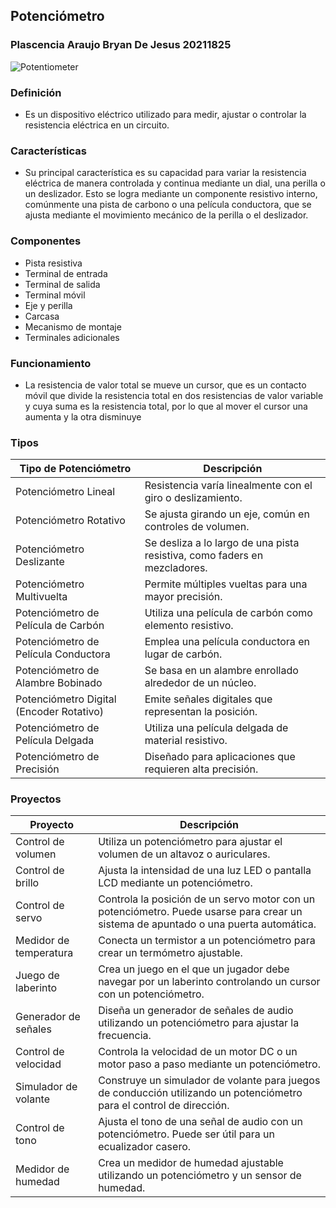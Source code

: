 ## Potenciómetro

### Plascencia Araujo Bryan De Jesus 20211825

![Potentiometer](https://upload.wikimedia.org/wikipedia/commons/0/0a/Electronic-Component-Potentiometer.jpg)

### Definición
- Es un dispositivo eléctrico utilizado para medir, ajustar o controlar la resistencia eléctrica en un circuito.

### Características
- Su principal característica es su capacidad para variar la resistencia eléctrica de manera controlada y continua mediante un dial, una perilla o un deslizador. Esto se logra mediante un componente resistivo interno, comúnmente una pista de carbono o una película conductora, que se ajusta mediante el movimiento mecánico de la perilla o el deslizador.

### Componentes 
- Pista resistiva
- Terminal de entrada
- Terminal de salida
- Terminal móvil
- Eje y perilla
- Carcasa
- Mecanismo de montaje
- Terminales adicionales  

### Funcionamiento
- La resistencia de valor total se mueve un cursor, que es un contacto móvil que divide la resistencia total en dos resistencias de valor variable y cuya suma es la resistencia total, por lo que al mover el cursor una aumenta y la otra disminuye

### Tipos

| Tipo de Potenciómetro      | Descripción                                           |
|----------------------------|-------------------------------------------------------|
| Potenciómetro Lineal       | Resistencia varía linealmente con el giro o deslizamiento. |
| Potenciómetro Rotativo     | Se ajusta girando un eje, común en controles de volumen. |
| Potenciómetro Deslizante   | Se desliza a lo largo de una pista resistiva, como faders en mezcladores. |
| Potenciómetro Multivuelta  | Permite múltiples vueltas para una mayor precisión. |
| Potenciómetro de Película de Carbón | Utiliza una película de carbón como elemento resistivo. |
| Potenciómetro de Película Conductora | Emplea una película conductora en lugar de carbón. |
| Potenciómetro de Alambre Bobinado | Se basa en un alambre enrollado alrededor de un núcleo. |
| Potenciómetro Digital (Encoder Rotativo) | Emite señales digitales que representan la posición. |
| Potenciómetro de Película Delgada | Utiliza una película delgada de material resistivo. |
| Potenciómetro de Precisión  | Diseñado para aplicaciones que requieren alta precisión. |


### Proyectos

| Proyecto              | Descripción                                       |
|-----------------------|---------------------------------------------------|
| Control de volumen    | Utiliza un potenciómetro para ajustar el volumen de un altavoz o auriculares. |
| Control de brillo     | Ajusta la intensidad de una luz LED o pantalla LCD mediante un potenciómetro. |
| Control de servo      | Controla la posición de un servo motor con un potenciómetro. Puede usarse para crear un sistema de apuntado o una puerta automática. |
| Medidor de temperatura| Conecta un termistor a un potenciómetro para crear un termómetro ajustable. |
| Juego de laberinto     | Crea un juego en el que un jugador debe navegar por un laberinto controlando un cursor con un potenciómetro. |
| Generador de señales   | Diseña un generador de señales de audio utilizando un potenciómetro para ajustar la frecuencia. |
| Control de velocidad   | Controla la velocidad de un motor DC o un motor paso a paso mediante un potenciómetro. |
| Simulador de volante   | Construye un simulador de volante para juegos de conducción utilizando un potenciómetro para el control de dirección. |
| Control de tono       | Ajusta el tono de una señal de audio con un potenciómetro. Puede ser útil para un ecualizador casero. |
| Medidor de humedad    | Crea un medidor de humedad ajustable utilizando un potenciómetro y un sensor de humedad. |


<!--
### Hi i'm Bryan Araujo👋

#### :computer: i'm part of [Cross Innovation labs](http://www.cilabs.io) team
- I'm a mid fullstack developer, currently studying a degree in computer systems engineering.
- I have experience in deal with clients and lead a workgroup of many differentes projects
- I help to finish delayed projects with the 100% of satisfaction of the client

### Technologies
![C#](https://img.shields.io/badge/c%23-%23239120.svg?style=for-the-badge&logo=c-sharp&logoColor=white) ![Rails](https://img.shields.io/badge/rails-%23CC0000.svg?style=for-the-badge&logo=ruby-on-rails&logoColor=white) ![PHP](https://img.shields.io/badge/php-%23777BB4.svg?style=for-the-badge&logo=php&logoColor=white) ![HTML5](https://img.shields.io/badge/html5-%23E34F26.svg?style=for-the-badge&logo=html5&logoColor=white) ![CSS3](https://img.shields.io/badge/css3-%231572B6.svg?style=for-the-badge&logo=css3&logoColor=white) ![TailwindCSS](https://img.shields.io/badge/tailwindcss-%2338B2AC.svg?style=for-the-badge&logo=tailwind-css&logoColor=white) ![Bootstrap](https://img.shields.io/badge/bootstrap-%23563D7C.svg?style=for-the-badge&logo=bootstrap&logoColor=white) ![JavaScript](https://img.shields.io/badge/javascript-%23323330.svg?style=for-the-badge&logo=javascript&logoColor=%23F7DF1E) ![Postgres](https://img.shields.io/badge/postgres-%23316192.svg?style=for-the-badge&logo=postgresql&logoColor=white)

### Study
- I'm currently learning angular, flutter and react for my applications and projects
<!--
**Barapla/Barapla** is a ✨ _special_ ✨ repository because its `README.md` (this file) appears on your GitHub profile.

Here are some ideas to get you started:

- 🔭 I’m currently working on ...
- 🌱 I’m currently learning ...
- 👯 I’m looking to collaborate on ...
- 🤔 I’m looking for help with ...
- 💬 Ask me about ...
- 📫 How to reach me: ...
- 😄 Pronouns: ...
- ⚡ Fun fact: ...
- zzzz --
-->
